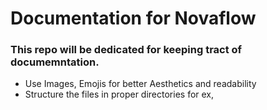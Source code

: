 # Documentation for Novaflow
### This repo will be dedicated for keeping tract of documemntation. 
- Use Images, Emojis for better Aesthetics and readability
- Structure the files in proper directories for ex,
``` Introduction
```
